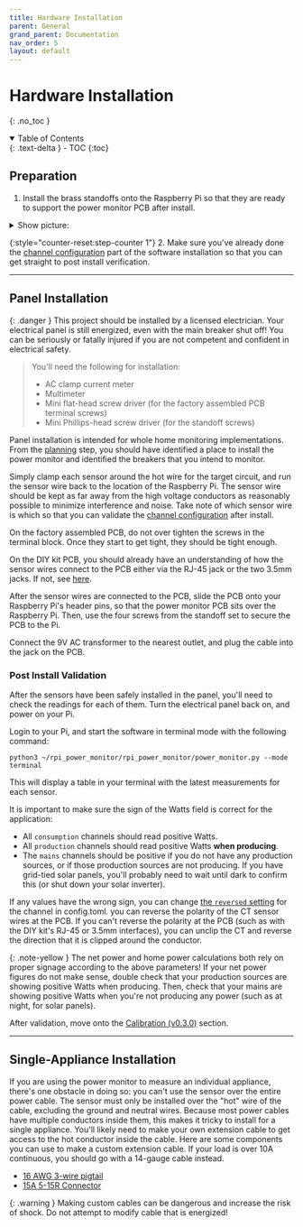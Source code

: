 ```yaml
---
title: Hardware Installation
parent: General
grand_parent: Documentation
nav_order: 5
layout: default
---
```


# Hardware Installation
{: .no_toc }

<details open markdown="block">
<summary>Table of Contents</summary>
{: .text-delta }
- TOC
{:toc}
</details>


## Preparation

1. Install the brass standoffs onto the Raspberry Pi so that they are ready to support the power monitor PCB after install.

<details markdown="block">
<summary>Show picture:</summary>

![Pi4 with standoffs installed]({{site.url}}/images/pi4_with_standoffs.jpg)

</details>

{:style="counter-reset:step-counter 1"}
2. Make sure you've already done the [channel configuration]({{site.url}}/docs/{{site.latest-version}}/configuration#setting-current-transformer-ct-sensor-details}}) part of the software installation so that you can get straight to post install verification.

---

## Panel Installation

{: .danger }
This project should be installed by a licensed electrician. Your electrical panel is still energized, even with the main breaker shut off! You can be seriously or fatally injured if you are not competent and confident in electrical safety.

>You'll need the following for installation:
>
> * AC clamp current meter
> * Multimeter
> * Mini flat-head screw driver (for the factory assembled PCB terminal screws)
> * Mini Phillips-head screw driver (for the standoff screws)

Panel installation is intended for whole home monitoring implementations. From the [planning]({{site.url}}/docs/general/create-your-plan#planning) step, you should have identified a place to install the power monitor and identified the breakers that you intend to monitor.

Simply clamp each sensor around the hot wire for the target circuit, and run the sensor wire back to the location of the Raspberry Pi.  The sensor wire should be kept as far away from the high voltage conductors as reasonably possible to minimize interference and noise.  Take note of which sensor wire is which so that you can validate the [channel configuration]({{site.url}}/docs/{{site.latest-version}}/configuration#setting-current-transformer-ct-sensor-details) after install.

On the factory assembled PCB, do not over tighten the screws in the terminal block.  Once they start to get tight, they should be tight enough.

On the DIY kit PCB, you should already have an understanding of how the sensor wires connect to the PCB either via the RJ-45 jack or the two 3.5mm jacks. If not, see [here](https://github.com/David00/rpi-power-monitor/wiki/Hardware-Assembly#assembling-the-current-transformer-cat5e-cable).

After the sensor wires are connected to the PCB, slide the PCB onto your Raspberry Pi's header pins, so that the power monitor PCB sits over the Raspberry Pi.  Then, use the four screws from the standoff set to secure the PCB to the Pi.

Connect the 9V AC transformer to the nearest outlet, and plug the cable into the jack on the PCB.

### Post Install Validation

After the sensors have been safely installed in the panel, you'll need to check the readings for each of them.  Turn the electrical panel back on, and power on your Pi.

Login to your Pi, and start the software in terminal mode with the following command:

    python3 ~/rpi_power_monitor/rpi_power_monitor/power_monitor.py --mode terminal

This will display a table in your terminal with the latest measurements for each sensor. 

It is important to make sure the sign of the Watts field is correct for the application:

* All `consumption` channels should read positive Watts.
* All `production` channels should read positive Watts **when producing**.
* The `mains` channels should be positive if you do not have any production sources, or if those production sources are not producing. If you have grid-tied solar panels, you'll probably need to wait until dark to confirm this (or shut down your solar inverter).

If any values have the wrong sign, you can change [the `reversed` setting]({{site.url}}/docs/{{site.latest-version}}/configuration#reversed) for the channel in config.toml. you can reverse the polarity of the CT sensor wires at the PCB.  If you can't reverse the polarity at the PCB (such as with the DIY kit's RJ-45 or 3.5mm interfaces), you can unclip the CT and reverse the direction that it is clipped around the conductor.

{: .note-yellow }
The net power and home power calculations both rely on proper signage according to the above parameters!  If your net power figures do not make sense, double check that your production sources are showing positive Watts when producing.  Then, check that your mains are showing positive Watts when you're not producing any power (such as at night, for solar panels).

After validation, move onto the [Calibration (v0.3.0)]({{site.url}}/docs/{{site.latest-version}}/calibration) section.

---

## Single-Appliance Installation

If you are using the power monitor to measure an individual appliance, there's one obstacle in doing so: you can't use the sensor over the entire power cable.  The sensor must only be installed over the "hot" wire of the cable, excluding the ground and neutral wires.  Because most power cables have multiple conductors inside them, this makes it tricky to install for a single appliance. You'll likely need to make your own extension cable to get access to the hot conductor inside the cable. Here are some components you can use to make a custom extension cable. If your load is over 10A continuous, you should go with a 14-gauge cable instead.

* [16 AWG 3-wire pigtail](https://www.amazon.com/gp/product/B07BQCMPF2)
* [15A 5-15R Connector](https://www.amazon.com/gp/product/B08MBQFVQB)

{: .warning }
Making custom cables can be dangerous and increase the risk of shock. Do not attempt to modify cable that is energized!
